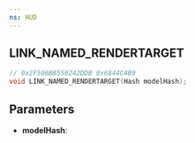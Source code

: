 ```yaml
---
ns: HUD
---
```

## LINK_NAMED_RENDERTARGET

```c
// 0x2F506B8556242DDB 0x6844C4B9
void LINK_NAMED_RENDERTARGET(Hash modelHash);
```

## Parameters
* **modelHash**:
